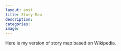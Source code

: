 ```yaml
---
layout: post
title: Story Map
description:
categories:
image:
---
```

Here is  my version of story map based on Wikipedia.


<style>
a {
	text-decoration: none;
  font-size: 10px;
}
</style>

<div id="mapdiv" style="width: 100%; height: 600px;"></div>

<!-- Your script tags should be placed before the closing body tag. -->
<link rel="stylesheet" href="/css/storymap.css">
<script type="text/javascript" src="../js/storymap-min.js"></script>

<script>
var storymap_data = '../assets/storymap_example.json';

var storymap_options = {};

var storymap = new VCO.StoryMap('mapdiv', storymap_data, storymap_options);
window.onresize = function(event) {
    storymap.updateDisplay();
}
</script>
